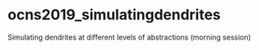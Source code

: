 # ocns2019_simulatingdendrites
Simulating dendrites at different levels of abstractions (morning session)
